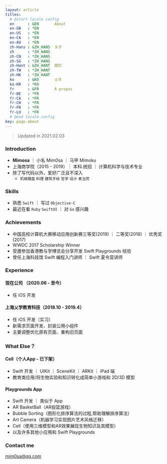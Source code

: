 ```yaml
---
layout: article
titles:
  # @start locale config
  en      : &EN       About
  en-GB   : *EN
  en-US   : *EN
  en-CA   : *EN
  en-AU   : *EN
  zh-Hans : &ZH_HANS  关于
  zh      : *ZH_HANS
  zh-CN   : *ZH_HANS
  zh-SG   : *ZH_HANS
  zh-Hant : &ZH_HANT  關於
  zh-TW   : *ZH_HANT
  zh-HK   : *ZH_HANT
  ko      : &KO       소개
  ko-KR   : *KO
  fr      : &FR       À propos
  fr-BE   : *FR
  fr-CA   : *FR
  fr-CH   : *FR
  fr-FR   : *FR
  fr-LU   : *FR
  # @end locale config
key: page-about
---
```


>  Updated in 2021.02.03

### Introduction

* **Mimosa** ｜ 小名 Mim0sa ｜ 马甲 Mimoku
* 上海商学院（2015 - 2019）｜ 本科.统招 ｜ 计算机科学与技术专业
* 除了写代码以外，爱好广泛且不深入
  * `机械键盘`  `料理`  `建筑手绘`  `哲学`  `设计`  `麦当劳`


### Skills

* 熟悉 `Swift` ｜ 写过 `Objective-C` 
* 最近在看 `Ruby`  `SwiftUI` ｜ 对 `Go` 感兴趣


### Achievements
* 中国高校计算机大赛移动应用创新赛三等奖(2019) ｜ 二等奖(2018) ｜ 优秀奖(2017)
* WWDC 2017 Scholarship Winner
* 受邀参加香港教与学博览会分享开发 Swift Playgrounds 经验
* 曾任上海科技馆 Swift 编程入门讲师 ｜ Swift 夏令营讲师

### Experience

#### 现在公司 （2020.06 - 至今）

* 任 iOS 开发

#### 上海乂学教育科技（2018.10 - 2019.4）
* 任 iOS 开发（实习）
* 新需求页面开发、封装公用小组件
* 主要调整优化原有页面、重构旧页面


### What Else？

#### Cell（个人App - 已下架）

* Swift 开发 ｜ UIKit ｜ SceneKit ｜ ARKit ｜ iPad 端
* 教育类应用/将生物实验和知识转化成简单小游戏和 2D/3D 模型

#### Playgrounds App

* Swift 开发 ｜ 类似于 App
* AR BasketBall（AR投篮游戏）
* Bubble Sorting（图形化排序算法的过程,帮助理解排序算法）
* Art Camera（机器学习实现图片艺术风格迁移）
* Cell（使用三维模型和AR效果展现生物知识及其模型）
* 以及许多其他小应用和 Swift Playgrounds

### Contact me

[mim0sa@qq.com](mailto:mim0sa@qq.com)